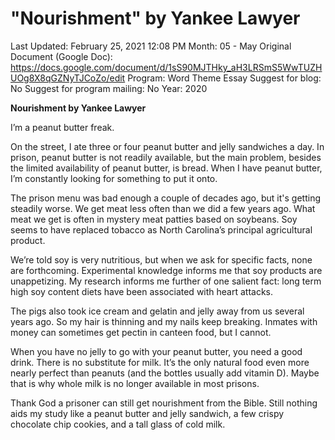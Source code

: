 # "Nourishment" by Yankee Lawyer

Last Updated: February 25, 2021 12:08 PM
Month: 05 - May
Original Document (Google Doc): https://docs.google.com/document/d/1sS90MJTHky_aH3LRSmS5WwTUZHUOg8X8qGZNyTJCoZo/edit
Program: Word Theme Essay
Suggest for blog: No
Suggest for program mailing: No
Year: 2020

**Nourishment by Yankee Lawyer**

I’m a peanut butter freak.

On the street, I ate three or four peanut butter and jelly sandwiches a day. In prison, peanut butter is not readily available, but the main problem, besides the limited availability of peanut butter, is bread. When I have peanut butter, I’m constantly looking for something to put it onto.

The prison menu was bad enough a couple of decades ago, but it's getting steadily worse. We get meat less often than we did a few years ago. What meat we get is often in mystery meat patties based on soybeans. Soy seems to have replaced tobacco as North Carolina’s principal agricultural product.

We’re told soy is very nutritious, but when we ask for specific facts, none are forthcoming. Experimental knowledge informs me that soy products are unappetizing. My research informs me further of one salient fact: long term high soy content diets have been associated with heart attacks.

The pigs also took ice cream and gelatin and jelly away from us several years ago. So my hair is thinning and my nails keep breaking. Inmates with money can sometimes get pectin in canteen food, but I cannot.

When you have no jelly to go with your peanut butter, you need a good drink. There is no substitute for milk. It’s the only natural food even more nearly perfect than peanuts (and the bottles usually add vitamin D). Maybe that is why whole milk is no longer available in most prisons.

Thank God a prisoner can still get nourishment from the Bible. Still nothing aids my study like a peanut butter and jelly sandwich, a few crispy chocolate chip cookies, and a tall glass of cold milk.